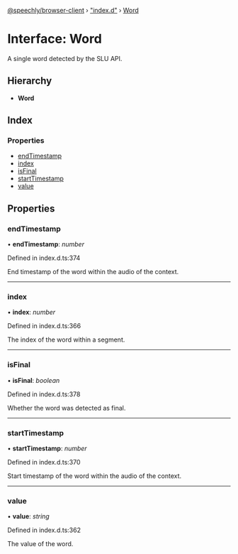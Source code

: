 [@speechly/browser-client](../README.md) › ["index.d"](../modules/_index_d_.md) › [Word](_index_d_.word.md)

# Interface: Word

A single word detected by the SLU API.

## Hierarchy

* **Word**

## Index

### Properties

* [endTimestamp](_index_d_.word.md#endtimestamp)
* [index](_index_d_.word.md#index)
* [isFinal](_index_d_.word.md#isfinal)
* [startTimestamp](_index_d_.word.md#starttimestamp)
* [value](_index_d_.word.md#value)

## Properties

###  endTimestamp

• **endTimestamp**: *number*

Defined in index.d.ts:374

End timestamp of the word within the audio of the context.

___

###  index

• **index**: *number*

Defined in index.d.ts:366

The index of the word within a segment.

___

###  isFinal

• **isFinal**: *boolean*

Defined in index.d.ts:378

Whether the word was detected as final.

___

###  startTimestamp

• **startTimestamp**: *number*

Defined in index.d.ts:370

Start timestamp of the word within the audio of the context.

___

###  value

• **value**: *string*

Defined in index.d.ts:362

The value of the word.
